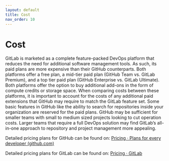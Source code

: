 ```yaml
---
layout: default
title: Cost
nav_order: 10
---
```


# Cost

GitLab is marketed as a complete feature-packed DevOps platform that reduces the need for additional software management tools. As such, its paid plans are more expensive than their GitHub counterparts. Both platforms offer a free plan, a mid-tier paid plan (GitHub Team vs. GitLab Premium), and a top tier paid plan (GitHub Enterprise vs. GitLab Ultimate). Both platforms offer the option to buy additional add-ons in the form of compute credits or storage space. When comparing costs between these platforms, it is important to account for the costs of any additional paid extensions that GitHub may require to match the GitLab feature set. Some basic features in GitHub like the ability to search for repositories inside your organization are reserved for the paid plans. GitHub may be sufficient for smaller teams with small to medium sized projects looking to cut operation costs. Larger teams that require a full DevOps solution may find GitLab’s all-in-one approach to repository and project management more appealing.

Detailed pricing plans for GitHub can be found on: [Pricing · Plans for every developer (github.com)](https://github.com/pricing)

Detailed pricing plans for GitLab can be found on: [Pricing · GitLab](https://about.gitlab.com/pricing/)
